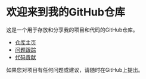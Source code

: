 <!DOCTYPE html>
<html lang="zh">
<head>
    <meta charset="UTF-8">
    <meta name="viewport" content="width=device-width, initial-scale=1.0">
    <title>我的GitHub仓库</title>
</head>
<body>
    <h1>欢迎来到我的GitHub仓库</h1>
    <p>这是一个用于存放和分享我的项目和代码的GitHub仓库。</p>
    <ul>
        <li><a href="https://github.com/.miaobaijun/BJM.github.io" target="_blank">仓库主页</a></li>
        <li><a href="https://github.com/.miaobaijun/BJM.github.io/issues" target="_blank">问题跟踪</a></li>
        <li><a href="https://github.com/.miaobaijun/BJM.github.io/pulls" target="_blank">代码贡献</a></li>
    </ul>
    <p>如果您对项目有任何问题或建议，请随时在GitHub上提出。</p>
</body>
</html>
